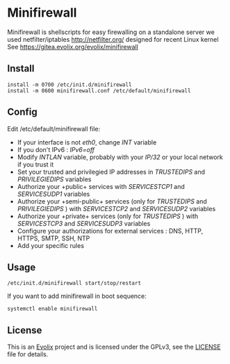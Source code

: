Minifirewall
=========

Minifirewall is shellscripts for easy firewalling on a standalone server
we used netfilter/iptables http://netfilter.org/ designed for recent Linux kernel
See https://gitea.evolix.org/evolix/minifirewall

## Install

~~~
install -m 0700 /etc/init.d/minifirewall
install -m 0600 minifirewall.conf /etc/default/minifirewall
~~~

## Config

Edit /etc/default/minifirewall file:

* If your interface is not _eth0_, change *INT* variable
* If you don't IPv6 : *IPv6=off*
* Modify *INTLAN* variable, probably with your *IP/32* or your local network if you trust it
* Set your trusted and privilegied IP addresses in *TRUSTEDIPS* and *PRIVILEGIEDIPS* variables
* Authorize your +public+ services with *SERVICESTCP1* and *SERVICESUDP1* variables
* Authorize your +semi-public+ services (only for *TRUSTEDIPS* and *PRIVILEGIEDIPS* ) with *SERVICESTCP2* and *SERVICESUDP2* variables
* Authorize your +private+ services (only for *TRUSTEDIPS* ) with *SERVICESTCP3* and *SERVICESUDP3* variables
* Configure your authorizations for external services : DNS, HTTP, HTTPS, SMTP, SSH, NTP
* Add your specific rules

## Usage

~~~
/etc/init.d/minifirewall start/stop/restart
~~~

If you want to add minifirewall in boot sequence:

~~~
systemctl enable minifirewall
~~~

## License

This is an [Evolix](https://evolix.com) project and is licensed
under the GPLv3, see the [LICENSE](LICENSE) file for details.
